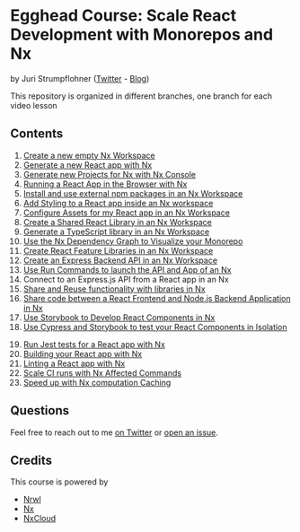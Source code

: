 # Egghead Course: Scale React Development with Monorepos and Nx

by Juri Strumpflohner ([Twitter](https://twitter.com/juristr) - [Blog](https://juri.dev))

This repository is organized in different branches, one branch for each video lesson

## Contents

1. [Create a new empty Nx Workspace](https://github.com/juristr/egghead-scale-react-dev-with-nx/tree/master)
2. [Generate a new React app with Nx](https://github.com/juristr/egghead-scale-react-dev-with-nx/tree/02-create-new-react-app)
3. [Generate new Projects for Nx with Nx Console](https://github.com/juristr/egghead-scale-react-dev-with-nx/tree/02-create-new-react-app)
4. [Running a React App in the Browser with Nx](https://github.com/juristr/egghead-scale-react-dev-with-nx/tree/02-create-new-react-app)
5. [Install and use external npm packages in an Nx Workspace](https://github.com/juristr/egghead-scale-react-dev-with-nx/tree/03-add-external-material-package)
6. [Add Styling to a React app inside an Nx workspace](https://github.com/juristr/egghead-scale-react-dev-with-nx/tree/04-add-styling-to-nx-react-app)
7. [Configure Assets for my React app in an Nx Workspace](https://github.com/juristr/egghead-scale-react-dev-with-nx/tree/05-configure-assets)
8. [Create a Shared React Library in an Nx Workspace](https://github.com/juristr/egghead-scale-react-dev-with-nx/tree/06-create-shared-ui-lib)
9. [Generate a TypeScript library in an Nx Workspace](https://github.com/juristr/egghead-scale-react-dev-with-nx/tree/07-shared-agnostic-lib)
10. [Use the Nx Dependency Graph to Visualize your Monorepo ](Structurehttps://github.com/juristr/egghead-scale-react-dev-with-nx/tree/07-shared-agnostic-lib)
11. [Create React Feature Libraries in an Nx Workspace](https://github.com/juristr/egghead-scale-react-dev-with-nx/tree/08-routed-feature-lib)
12. [Create an Express Backend API in an Nx Workspace](https://github.com/juristr/egghead-scale-react-dev-with-nx/tree/09-add-backend-api)
13. [Use Run Commands to launch the API and App of an Nx ](Workspacehttps://github.com/juristr/egghead-scale-react-dev-with-nx/tree/09-add-backend-api)
14. Connect to an Express.js API from a React app in an Nx
15. [Share and Reuse functionality with libraries in Nx](https://github.com/juristr/egghead-scale-react-dev-with-nx/tree/12-reuse-libraries)
16. [Share code between a React Frontend and Node.js Backend Application in Nx](https://github.com/juristr/egghead-scale-react-dev-with-nx/tree/13-share-backend-and-frontend)
17. [Use Storybook to Develop React Components in Nx](https://github.com/juristr/egghead-scale-react-dev-with-nx/tree/14-storybook)
18. [Use Cypress and Storybook to test your React Components in Isolation](https://github.com/juristr/egghead-scale-react-dev-with-nx/tree/15-storybook-e2e)

19) [Run Jest tests for a React app with Nx](https://github.com/juristr/egghead-scale-react-dev-with-nx/tree/16-adjust-jest-tests)
20) [Building your React app with Nx](https://github.com/juristr/egghead-scale-react-dev-with-nx/tree/17-fix-linting)
21) [Linting a React app with Nx](https://github.com/juristr/egghead-scale-react-dev-with-nx/tree/17-fix-linting)
22) [Scale CI runs with Nx Affected Commands](https://github.com/juristr/egghead-scale-react-dev-with-nx/tree/17-fix-linting)
23) [Speed up with Nx computation Caching](https://github.com/juristr/egghead-scale-react-dev-with-nx/tree/17-fix-linting)

## Questions

Feel free to reach out to me [on Twitter](https://twitter.com/juristr) or [open an issue](https://github.com/juristr/egghead-scale-react-dev-with-nx/issues).

## Credits

This course is powered by

- [Nrwl](https://nrwl.io)
- [Nx](https://nx.dev)
- [NxCloud](https://nx.app)
